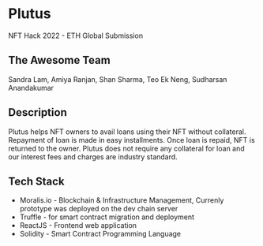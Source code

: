 # Plutus
NFT Hack 2022 - ETH Global Submission

## The Awesome Team
Sandra Lam, Amiya Ranjan, Shan Sharma, Teo Ek Neng, Sudharsan Anandakumar

## Description
Plutus helps NFT owners to avail loans using their NFT without collateral. Repayment of loan is made in easy installments. Once loan is repaid, NFT is returned to the owner. Plutus does not require any collateral for loan and our interest fees and charges are industry standard.

## Tech Stack
- Moralis.io - Blockchain & Infrastructure Management, Currenly prototype was deployed on the dev chain server
- Truffle - for smart contract migration and deployment
- ReactJS - Frontend web application
- Solidity - Smart Contract Programming Language
